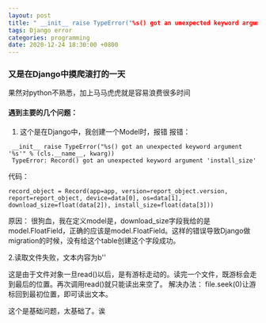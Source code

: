 ```yaml
---
layout: post
title: " __init__ raise TypeError("%s() got an unexpected keyword argument '%s'" % (cls.__name__, kwarg))"
tags: Django error
categories: programming
date: 2020-12-24 18:30:00 +0800
---
```


### 又是在Django中摸爬滚打的一天
果然对python不熟悉，加上马马虎虎就是容易浪费很多时间

#### 遇到主要的几个问题：
1. 这个是在Django中，我创建一个Model时，报错
报错：

```
 __init__ raise TypeError("%s() got an unexpected keyword argument '%s'" % (cls.__name__, kwarg))
 TypeError: Record() got an unexpected keyword argument 'install_size'
```

代码：
```
record_object = Record(app=app, version=report_object.version, report=report_object, device=data[0], os=data[1], download_size=float(data[2]), install_size=float(data[3]))
```

原因：
很狗血，我在定义model是，download_size字段我给的是model.FloatField，正确的应该是model.FloatField。这样的错误导致Django做migration的时候，没有给这个table创建这个字段成功。




2.读取文件失败，文本内容为b''

这是由于文件对象一旦read()以后，是有游标走动的。读完一个文件，既游标会走到最后的位置。再次调用read()就只能读出来空了。
解决办法：
file.seek(0)让游标回到最初位置，即可读出文本。

这个是基础问题，太基础了。诶
